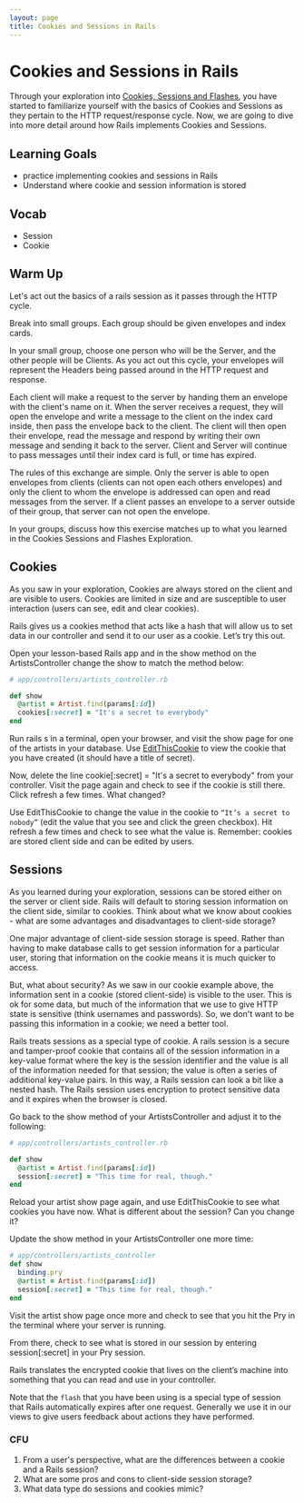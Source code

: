 ```yaml
---
layout: page
title: Cookies and Sessions in Rails
---
```


# Cookies and Sessions in Rails

Through your exploration into [Cookies, Sessions and Flashes](http://curriculum.turing.edu/module2/misc/sessions_cookies_and_flashes), you have started to familiarize yourself with the basics of Cookies and Sessions as they pertain to the HTTP request/response cycle.  Now, we are going to dive into more detail around how Rails implements Cookies and Sessions.

## Learning Goals
* practice implementing cookies and sessions in Rails
* Understand where cookie and session information is stored

## Vocab
* Session
* Cookie

## Warm Up

Let's act out the basics of a rails session as it passes through the HTTP cycle.

Break into small groups.  Each group should be given envelopes and index cards.

In your small group, choose one person who will be the Server, and the other people will be Clients.  As you act out this cycle, your envelopes will represent the Headers being passed around in the HTTP request and response.

Each client will make a request to the server by handing them an envelope with the client's name on it.  When the server receives a request, they will open the envelope and write a message to the client on the index card inside, then pass the envelope back to the client. The client will then open their envelope, read the message and respond by writing their own message and sending it back to the server. Client and Server will continue to pass messages until their index card is full, or time has expired.

The rules of this exchange are simple.  Only the server is able to open envelopes from clients (clients can not open each others envelopes) and only the client to whom the envelope is addressed can open and read messages from the server.  If a client passes an envelope to a server outside of their group, that server can not open the envelope.

In your groups, discuss how this exercise matches up to what you learned in the Cookies Sessions and Flashes Exploration.

## Cookies

As you saw in your exploration, Cookies are always stored on the client and are visible to users. Cookies are limited in size and are susceptible to user interaction (users can see, edit and clear cookies).

Rails gives us a cookies method that acts like a hash that will allow us to set data in our controller and send it to our user as a cookie. Let’s try this out.

Open your lesson-based Rails app and in the show method on the ArtistsController change the show to match the method below:

```ruby
# app/controllers/artists_controller.rb

def show
  @artist = Artist.find(params[:id])
  cookies[:secret] = "It's a secret to everybody"
end
```

Run rails s in a terminal, open your browser, and visit the show page for one of the artists in your database. Use [EditThisCookie](https://chrome.google.com/webstore/detail/editthiscookie/fngmhnnpilhplaeedifhccceomclgfbg) to view the cookie that you have created (it should have a title of secret).

Now, delete the line cookie[:secret] = "It's a secret to everybody" from your controller. Visit the page again and check to see if the cookie is still there. Click refresh a few times. What changed?

Use EditThisCookie to change the value in the cookie to `“It’s a secret to nobody”` (edit the value that you see and click the green checkbox). Hit refresh a few times and check to see what the value is. Remember: cookies are stored client side and can be edited by users.


## Sessions

As you learned during your exploration, sessions can be stored either on the server or client side.  Rails will default to storing session information on the client side, similar to cookies.  Think about what we know about cookies - what are some advantages and disadvantages to client-side storage?

One major advantage of client-side session storage is speed.  Rather than having to make database calls to get session information for a particular user, storing that information on the cookie means it is much quicker to access.

But, what about security?  As we saw in our cookie example above, the information sent in a cookie (stored client-side) is visible to the user. This is ok for some data, but much of the information that we use to give HTTP state is sensitive (think usernames and passwords).  So, we don't want to be passing this information in a cookie; we need a better tool.

Rails treats sessions as a special type of cookie.  A rails session is a secure and tamper-proof cookie that contains all of the session information in a key-value format where the key is the session identifier and the value is all of the information needed for that session; the value is often a series of additional key-value pairs.  In this way, a Rails session can look a bit like a nested hash.  The Rails session uses encryption to protect sensitive data and it expires when the browser is closed.

Go back to the show method of your ArtistsController and adjust it to the following:

```ruby
# app/controllers/artists_controller.rb

def show
  @artist = Artist.find(params[:id])
  session[:secret] = "This time for real, though."
end
```

Reload your artist show page again, and use EditThisCookie to see what cookies you have now. What is different about the session? Can you change it?

Update the show method in your ArtistsController one more time:


```ruby
# app/controllers/artists_controller
def show
  binding.pry
  @artist = Artist.find(params[:id])
  session[:secret] = "This time for real, though."
end
```

Visit the artist show page once more and check to see that you hit the Pry in the terminal where your server is running.

From there, check to see what is stored in our session by entering session[:secret] in your Pry session.

Rails translates the encrypted cookie that lives on the client’s machine into something that you can read and use in your controller.

Note that the `flash` that you have been using is a special type of session that Rails automatically expires after one request. Generally we use it in our views to give users feedback about actions they have performed.


### CFU

1. From a user's perspective, what are the differences between a cookie and a Rails session?
2. What are some pros and cons to client-side session storage?
3. What data type do sessions and cookies mimic?
